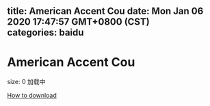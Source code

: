 
title: American Accent Cou
date: Mon Jan 06 2020 17:47:57 GMT+0800 (CST)    
categories: baidu
---

# American Accent Cou
size: 0
 加载中
 

[How to download](https://bpcam.bemobtrk.com/go/2ceec3aa-1ca2-46d6-b9ff-aaa5c184517c?jno=2051)